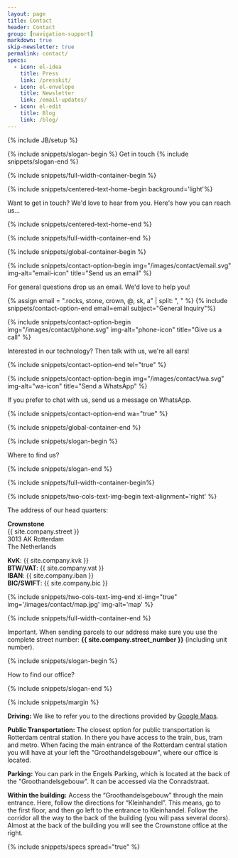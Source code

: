 ```yaml
---
layout: page
title: Contact
header: Contact
group: [navigation-support]
markdown: true
skip-newsletter: true
permalink: contact/
specs:
  - icon: el-idea
    title: Press
    link: /presskit/
  - icon: el-envelope
    title: Newsletter
    link: /email-updates/
  - icon: el-edit
    title: Blog
    link: /blog/
---
```

{% include JB/setup %}


{% include snippets/slogan-begin %}
Get in touch
{% include snippets/slogan-end %}


{% include snippets/full-width-container-begin %}

{% include snippets/centered-text-home-begin background='light'%}

Want to get in touch? We'd love to hear from you. Here's how you can reach us...

{% include snippets/centered-text-home-end %}

{% include snippets/full-width-container-end %}



{% include snippets/global-container-begin %}


{% include snippets/contact-option-begin img="/images/contact/email.svg" img-alt="email-icon" title="Send us an email" %}

For general questions drop us an email. We'd love to help you!

{% assign email = ".rocks, stone, crown, @, sk, a" | split: ", "  %}
{% include snippets/contact-option-end email=email subject="General Inquiry"%}


{% include snippets/contact-option-begin img="/images/contact/phone.svg" img-alt="phone-icon" title="Give us a call" %}

Interested in our technology? Then talk with us, we're all ears!

{% include snippets/contact-option-end tel="true" %}


{% include snippets/contact-option-begin img="/images/contact/wa.svg" img-alt="wa-icon" title="Send a WhatsApp" %}

If you prefer to chat with us, send us a message on WhatsApp.

{% include snippets/contact-option-end wa="true" %}

{% include snippets/global-container-end %}



{% include snippets/slogan-begin %}

Where to find us?

{% include snippets/slogan-end %}


{% include snippets/full-width-container-begin%}

{% include snippets/two-cols-text-img-begin text-alignment='right' %}

The address of our head quarters:

**Crownstone**<br>
{{ site.company.street }} <br>
3013 AK Rotterdam <br>
The Netherlands <br>

**KvK**: {{ site.company.kvk }}<br>
**BTW/VAT**: {{ site.company.vat }}<br>
**IBAN**: {{ site.company.iban }}<br>
**BIC/SWIFT**: {{ site.company.bic }}

{% include snippets/two-cols-text-img-end xl-img="true" img='/images/contact/map.jpg' img-alt='map' %}

{% include snippets/full-width-container-end %}

Important. When sending parcels to our address make sure you use the complete street number: **{{ site.company.street_number }}** (including unit number).



{% include snippets/slogan-begin %}

How to find our office?

{% include snippets/slogan-end %}


{% include snippets/margin %}


**Driving:** We like to refer you to the directions provided by [Google Maps](https://www.google.ie/maps/place/Crownstone/@51.9233355,4.4669633,17z/data=!3m1!4b1!4m5!3m4!1s0x47c434a44d95a89d:0xc1a444b798de16f9!8m2!3d51.9233355!4d4.469152).


**Public Transportation:** The closest option for public transportation is Rotterdam central station. In there you have access to the train, bus, tram and metro. When facing the main entrance of the Rotterdam central station you will have at your left the "Groothandelsgebouw", where our office is located.


**Parking:** You can park in the Engels Parking, which is located at the back of the "Groothandelsgebouw". It can be accessed via the Conradstraat.

**Within the building:** Access the “Groothandelsgebouw” through the main entrance. Here, follow the directions for “Kleinhandel”. This means, go to the first floor, and then go left to the entrance to Kleinhandel. Follow the corridor all the way to the back of the building (you will pass several doors). Almost at the back of the building you will see the Crownstone office at the right.


{% include snippets/specs spread="true" %}
